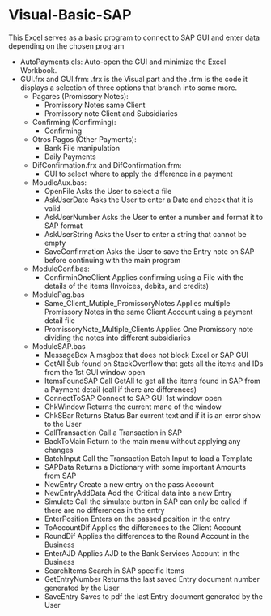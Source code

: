 # Visual-Basic-SAP
This Excel serves as a basic program to connect to SAP GUI and enter data depending on the chosen program
  
- AutoPayments.cls:
    Auto-open the GUI and minimize the Excel Workbook.
- GUI.frx and GUI.frm:
    .frx is the Visual part and the .frm is the code it displays a selection of three options that branch into some more.
    -  Pagares (Promissory Notes):
        - Promissory Notes same Client
        - Promissory note Client and Subsidiaries
    - Confirming (Confirming):
        - Confirming
    -  Otros Pagos (Other Payments):
        - Bank File manipulation
        - Daily Payments
    -  DifConfirmation.frx and DifConfirmation.frm:
        -  GUI to select where to apply the difference in a payment
    -  MoudleAux.bas:
        -  OpenFile Asks the User to select a file
        -  AskUserDate Asks the User to enter a Date and check that it is valid
        -  AskUserNumber Asks the User to enter a number and format it to SAP format
        -  AskUserString Asks the User to enter a string that cannot be empty
        -  SaveConfirmation Asks the User to save the Entry note on SAP before continuing with the main program
    -  ModuleConf.bas:
        -  ConfirminOneClient Applies confirming using a File with the details of the items (Invoices, debits, and credits)
    -  ModulePag.bas
        -  Same_Client_Mutiple_PromissoryNotes Applies multiple Promissory Notes in the same Client Account using a payment detail file
        -  PromissoryNote_Multiple_Clients Applies One Promissory note dividing the notes into different subsidiaries
    -  ModuleSAP.bas
        -  MessageBox A msgbox that does not block Excel or SAP GUI
        -  GetAll Sub found on StackOverflow that gets all the items and IDs from the 1st GUI window open
        -  ItemsFoundSAP Call GetAll to get all the items found in SAP from a Payment detail (call if there are differences)
        -  ConnectToSAP Connect to SAP GUI 1st window open
        -  ChkWindow Returns the current mane of the window
        -  ChkSBar Returns Status Bar current text and if it is an error show to the User
        -  CallTransaction Call a Transaction in SAP
        -  BackToMain Return to the main menu without applying any changes
        -  BatchInput Call the Transaction Batch Input to load a Template
        -  SAPData Returns a Dictionary with some important Amounts from SAP
        -  NewEntry Create a new entry on the pass Account
        -  NewEntryAddData Add the Critical data into a new Entry
        -  Simulate Call the simulate button in SAP can only be called if there are no differences in the entry
        -  EnterPosition Enters on the passed position in the entry
        -  ToAccountDif Applies the differences to the Client Account
        -  RoundDif Applies the differences to the Round Account in the Business
        -  EnterAJD Applies AJD to the Bank Services Account in the Business
        -  SearchItems Search in SAP specific Items
        -  GetEntryNumber Returns the last saved Entry document number generated by the User
        -  SaveEntry Saves to pdf the last Entry document generated by the User 
